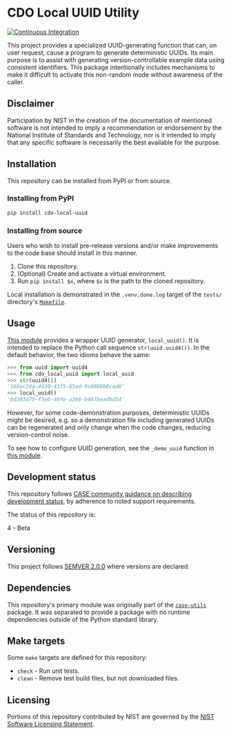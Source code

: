 # CDO Local UUID Utility

[![Continuous Integration](https://github.com/Cyber-Domain-Ontology/CDO-Utility-Local-UUID/actions/workflows/cicd.yml/badge.svg)](https://github.com/Cyber-Domain-Ontology/CDO-Utility-Local-UUID/actions/workflows/cicd.yml)

This project provides a specialized UUID-generating function that can, on user request, cause a program to generate deterministic UUIDs.  Its main purpose is to assist with generating version-controllable example data using consistent identifiers.  This package intentionally includes mechanisms to make it difficult to activate this non-random mode without awareness of the caller.


## Disclaimer

Participation by NIST in the creation of the documentation of mentioned software is not intended to imply a recommendation or endorsement by the National Institute of Standards and Technology, nor is it intended to imply that any specific software is necessarily the best available for the purpose.


## Installation

This repository can be installed from PyPI or from source.


### Installing from PyPI

```bash
pip install cdo-local-uuid
```

### Installing from source

Users who wish to install pre-release versions and/or make improvements to the code base should install in this manner.

1. Clone this repository.
2. (Optional) Create and activate a virtual environment.
3. Run `pip install $x`, where `$x` is the path to the cloned repository.

Local installation is demonstrated in the `.venv.done.log` target of the `tests/` directory's [`Makefile`](tests/Makefile).


## Usage

[This module](cdo_local_uuid/__init__.py) provides a wrapper UUID generator, `local_uuid()`.  It is intended to replace the Python call sequence `str(uuid.uuid4())`.  In the default behavior, the two idioms behave the same:

```python
>>> from uuid import uuid4
>>> from cdo_local_uuid import local_uuid
>>> str(uuid4())
'168ec24a-4920-43f5-85ad-9c6088b0cad8'
>>> local_uuid()
'bd203d75-f3eb-40fe-a266-b447beadbd54'
```

However, for some code-demonstration purposes, deterministic UUIDs might be desired, e.g. so a demonstration file including generated UUIDs can be regenerated and only change when the code changes, reducing version-control noise.

To see how to configure UUID generation, see the `_demo_uuid` function in [this module](cdo_local_uuid/__init__.py).


## Development status

This repository follows [CASE community guidance on describing development status](https://caseontology.org/resources/software.html#development_status), by adherence to noted support requirements.

The status of this repository is:

4 - Beta


## Versioning

This project follows [SEMVER 2.0.0](https://semver.org/) where versions are declared.


## Dependencies

This repository's primary module was originally part of the [`case-utils`](https://github.com/casework/CASE-Utilities-Python) package.  It was separated to provide a package with no runtime dependencies outside of the Python standard library.


## Make targets

Some `make` targets are defined for this repository:
* `check` - Run unit tests.
* `clean` - Remove test build files, but not downloaded files.


## Licensing

Portions of this repository contributed by NIST are governed by the [NIST Software Licensing Statement](LICENSE#nist-software-licensing-statement).
